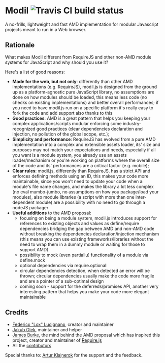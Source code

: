 Modil ![Travis CI build status](https://travis-ci.org/federico-lox/modil.png?branch=master)
=====
A no-frills, lightweight and fast AMD implementation for modular Javascript projects meant to run in a Web browser.

Rationale
---------
What makes Modil different from RequireJS and other non-AMD module systems for JavaScript and why should you
use it?

Here's a list of good reasons:

* **Made for the web, but not only**: differently than other AMD implementations (e.g. RequireJS), modil.js is designed from the ground up
  as a platform-agnostic pure JavaScript library, no assumptions are done on how modules should be loaded, this means
  less code (no checks on existing implementations) and better overall performances; if you need to have modil.js run
  on a specific platform it's really easy to fork the code and add support also thanks to this
* **Good practices**: AMD is a great pattern that helps you keeping your complex applications/scripts modular enforcing some industry-recognized
  good practices (clear dependencies declaration and injection, no pollution of the global scope, etc.);
* **Simplicity and performance**: RequireJS has evolved from a pure AMD implementation into a complex and extensible assets loader, its' size and purposes
  may not match your expectations and needs, especially if all you want is a module system, you already use an assets loader/mechanism
  or you're working on platforms where the overall size of the code and its' performances are a critical factor (e.g. mobile);
* **Clear rules**: modil.js, differently than RequireJS, has a strict API and enforces defining methods using an ID, this makes your code more maintainable, since
  you won't need to update your code when a module's file name changes, and makes the library a lot less complex (no eval
  mumbo-jumbo, no assumptions on how you package/load your modules), also module libraries (a script with more than one inter-dependent
  module) are a possibility with no need to go through a nodeJS packager
* **Useful additions** to the AMD proposal:
  * focusing on being a module system, modil.js introduces support for references to existing objects and values as define/require dependencies bridging
  the gap between AMD and non-AMD code without breaking the dependencies declaration/injection mechanism (this means you can
  use existing frameworks/libraries without the need to wrap them in a dummy module or waiting for those to support AMD)
  * possibility to mock (even partiallu) functionality of a module via define.mock
  * optional dependencies via require.optional
  * circular dependencies detection, when detected an error will be thrown; circular dependencies usually make the code more fragile and are a pointer of a sub-optimal design
  * coming soon - support for the deferreds/promises API, another very interesting pattern that
  helps you make your code more elegant maintainable

Credits
-------
*	[Federico "Lox" Lucignano](https://plus.google.com/+FedericoLucignano/about "Google profile"), creator and maintainer
* [Jakub Olek](https://plus.google.com/112565259111817320425/about), maintainer and helper
*	[James Burke](https://github.com/jrburke), the mind behind the AMD proposal which has inspired this project, creator and maintainer of [Require.js](http://requirejs.org/)
*	All the [contributors](http://github.com/federico-lox/modil/contributors "modil.js contributors at GitHub")

Special thanks to:
[Artur Klajnerok](https://plus.google.com/109367642971679785165/about) for the support and the feedback.

